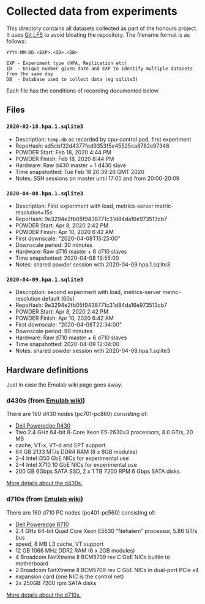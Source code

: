# Collected data from experiments

This directory contains all datasets collected as part of the honours project. It uses [Git LFS](https://git-lfs.github.com/) to avoid bloating the repository. The filename format is as follows:

```
YYYY-MM-DD.<EXP>.<ID>.<DB>

EXP - Experiment type (HPA, Replication etc)
ID  - Unique number given date and EXP to identify multiple datasets from the same day
DB  - Database used to collect data (eg sqlite3)
```

Each file has the conditions of recording documented below.

## Files

### `2020-02-18.hpa.1.sqlite3`

 - Description: `temp.db` as recorded by cpu-control pod, first experiment
 - RepoHash: ad5cbf32d4377fed9353f5e45525ca8782e97346
 - POWDER Start: Feb 18, 2020 4:44 PM
 - POWDER Finish: Feb 18, 2020 8:44 PM
 - Hardware: Raw d430 master + 1 d430 slave
 - Time snapshotted: Tue Feb 18 20:39:26 GMT 2020
 - Notes: SSH sessions on master until 17:05 and from 20:00-20:09

### `2020-04-08.hpa.1.sqlite3`

 - Description: First experiment with load, metrics-server metric-resolution=15s
 - RepoHash: 9e3294e2fb05f9438771c31d84da16e973513cb7
 - POWDER Start: Apr 8, 2020 2:42 PM
 - POWDER Finish: Apr 10, 2020 6:42 AM
 - First downscale: "2020-04-08T15:25:00"
 - Downscale period: 30 minutes
 - Hardware: Raw d710 master + 6 d710 slaves
 - Time snapshotted: 2020-04-08 19:55:00
 - Notes: shared powder session with 2020-04-09.hpa.1.sqlite3

### `2020-04-09.hpa.1.sqlite3`

 - Description: second experiment with load, metrics-server metric-resolution default (60s)
 - RepoHash: 9e3294e2fb05f9438771c31d84da16e973513cb7
 - POWDER Start: Apr 8, 2020 2:42 PM
 - POWDER Finish: Apr 10, 2020 6:42 AM
 - First downscale: "2020-04-08T22:34:00"
 - Downscale period: 90 minutes
 - Hardware: Raw d710 master + 6 d710 slaves
 - Time snapshotted: 2020-04-09 12:04:00
 - Notes: shared powder session with 2020-04-08.hpa.1.sqlite3

## Hardware definitions

Just in case the Emulab wiki page goes away.

### d430s (from [Emulab wiki](https://gitlab.flux.utah.edu/emulab/emulab-devel/-/wikis/Utah%20Cluster#d430s))
There are 160 d430 nodes (pc701-pc860) consisting of:

 - [Dell Poweredge R430](http://i.dell.com/sites/doccontent/shared-content/data-sheets/en/Documents/Dell-PowerEdge-R430-Spec-Sheet.pdf)
 - Two 2.4 GHz 64-bit 8-Core Xeon E5-2630v3 processors, 8.0 GT/s, 20 MB
 - cache, VT-x, VT-d and EPT support
 - 64 GB 2133 MT/s DDR4 RAM (8 x 8GB modules)
 - 2-4 Intel i350 GbE NICs for experimental use
 - 2-4 Intel X710 10 GbE NICs for experimental use
 - 200 GB 6Gbps SATA SSD, 2 x 1 TB 7200 RPM 6 Gbps SATA disks.

[More details about the d430s.](https://gitlab.flux.utah.edu/emulab/emulab-devel/-/wikis/Utah-Cluster/d430s)

### d710s (from [Emulab wiki](https://gitlab.flux.utah.edu/emulab/emulab-devel/-/wikis/Utah%20Cluster#d710s))
There are 160 d710 PC nodes (pc401-pc560) consisting of:

 - [Dell Poweredge R710](http://www.dell.com/downloads/global/products/pedge/en/server-poweredge-r710-specs-en.pdf)
 - 2.4 GHz 64-bit Quad Core Xeon E5530 "Nehalem" processor, 5.86 GT/s bus
 - speed, 8 MB L3 cache, VT support
 - 12 GB 1066 MHz DDR2 RAM (6 x 2GB modules)
 - 4 Broadcom NetXtreme II BCM5709 rev C GbE NICs builtin to motherboard
 - 2 Broadcom NetXtreme II BCM5709 rev C GbE NICs in dual-port PCIe x4
 - expansion card (one NIC is the control net)
 - 2x 250GB 7200 rpm SATA disks

[More details about the d710s.](https://gitlab.flux.utah.edu/emulab/emulab-devel/-/wikis/Utah-Cluster/d710s)
